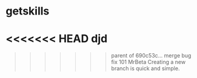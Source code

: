 # getskills
<<<<<<< HEAD
djd
=======
>>>>>>> parent of 690c53c... merge bug fix 101
MrBeta
Creating a new branch is quick and simple.
